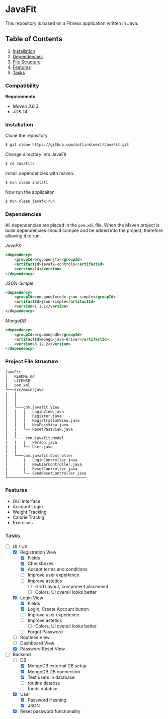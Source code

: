 # JavaFit
This repository is based on a Fitness application written in Java.

## Table of Contents
1. [Installation](#Installation)
2. [Dependencies](#Dependencies)
3. [File Structure](#Project-File-Structure)
4. [Features](#Features)
5. [Tasks](#Tasks)


### Compatibility
**Requirements**
* *Maven 3.6.3*
* *JDK 14*


### **Installation** 
Clone the repository
```bash
$ git clone https://github.com/collinkleest/JavaFit.git
```
Change directory into JavaFit
```bash
$ cd JavaFit/
```
Install dependencies with maven.
```bash
$ mvn clean install
```
Now run the applicaiton
```bash
$ mvn clean javafx:run
```

### **Dependencies**
All dependencies are placed in the `pom.xml` file. When the Maven project is build dependencies should compile and be added into the project, therefore allowing it to run.

*JavaFX*
```xml
<dependency>
    <groupId>org.openjfx</groupId>
    <artifactId>javafx-controls</artifactId>
    <version>14</version>
</dependency>    
```

*JSON-Simple*
```xml
<dependency>
    <groupId>com.googlecode.json-simple</groupId>
    <artifactId>json-simple</artifactId>
    <version>1.1.1</version>
</dependency>
```
*MongoDB*
```xml
<dependency>    
    <groupId>org.mongodb</groupId>
    <artifactId>mongo-java-driver</artifactId>
    <version>3.12.2</version>
</dependency>
```

### **Project File Structure**

```
JavaFit
│   README.md
│   LICENSE    
│   pom.xml
└───src/main/java
│   │   
│   │   
│   │
│   └───com.javafit.View
│   │   │   LoginView.java
│   │   │   Register.java
│   │   |   RegistrationView.java
|   |   |   NewPassView.java
|   |   └── ResetPassView.java
│   |
|   └─── com.javafit.Model
|   |   |   Person.java
|   |   └── User.java
|   |  
|   └───com.javafit.Controller
|       |   LoginController.java
|       |   NewUserController.java
|       |   ResetController.java
|       └── SendResetController.java
└───────────────────────────────────   

```


### **Features**

* GUI Interface
* Account Login
* Weight Tracking
* Calorie Trackig
* Exercises


### Tasks
- [ ] UI / UX
    - [x] Registration View
        - [x] Fields
        - [x] Checkboxes
        - [x] Accept terms and conditions
        - [ ] Improve user experience
        - [ ] Improve astetics
            - [ ] Grid Layout, component placement
            - [ ] Colors, UI overall looks better
    - [x] Login View
        - [x] Fields
        - [x] Login, Create Account button
        - [ ] Improve user experience
        - [ ] Improve astetics
            - [ ] Colors, UI overall looks better
        - [ ] Forgot Password
    - [ ] Routines View
    - [ ] Dashboard View
    - [x] Password Reset View
- [ ] Backend
    - [ ] DB
        - [x] MongoDB external DB setup
        - [x] MongoDB DB connection
        - [x] Test users in database
        - [ ] routine databse
        - [ ] foods databse
    - [x] User
        - [x] Password Hashing
        - [x] JSON
    - [x] Reset password functionality
